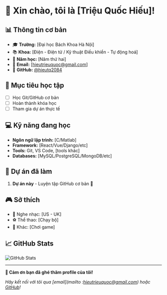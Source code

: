 # 👋 Xin chào, tôi là [Triệu Quốc Hiếu]!

## 📊 Thông tin cơ bản
- 🎓 **Trường:** [Đại học Bách Khoa Hà Nội]
- 📚 **Khoa:** [Điện - Điện tử / Kỹ thuật Điều khiển - Tự động hoá]  
- 📅 **Năm học:** [Năm thứ hai]
- 📧 **Email:** [hieutrieuquoc@gmail.com]
- 🐙 **GitHub:** [@hieutq2084](https://github.com/hieutq2084)

## 🎯 Mục tiêu học tập
- [ ] Học Git/GitHub cơ bản
- [ ] Hoàn thành khóa học 
- [ ] Tham gia dự án thực tế

## 💻 Kỹ năng đang học
- **Ngôn ngữ lập trình:** [C/Matlab]
- **Framework:** [React/Vue/Django/etc] 
- **Tools:** Git, VS Code, [tools khác]
- **Databases:** [MySQL/PostgreSQL/MongoDB/etc]

## 🌟 Dự án đã làm
1. **Dự án này** - Luyện tập GitHub cơ bản 🎉

## 🎮 Sở thích
- 🎵 Nghe nhạc: [US - UK]  
- ⚽ Thể thao: [Chạy bộ]
- 🎯 Khác: [Chơi game]

## 📈 GitHub Stats
<!-- Các bạn có thể thêm GitHub stats sau khi học xong -->
![GitHub Stats](https://github-readme-stats.vercel.app/api?username=your-username&show_icons=true&theme=radical)

---

**🚀 Cảm ơn bạn đã ghé thăm profile của tôi!**

*Hãy kết nối với tôi qua [email](mailto :hieutrieuquoc@gmail.com) hoặc [GitHub](https://github.com/hieutq2084)!*